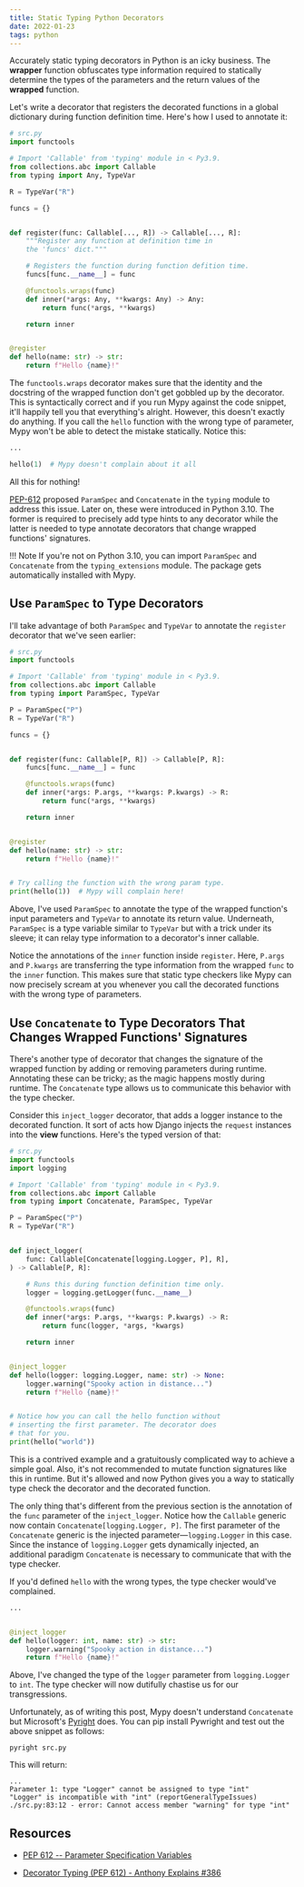 ```yaml
---
title: Static Typing Python Decorators
date: 2022-01-23
tags: python
---
```


Accurately static typing decorators in Python is an icky business. The **wrapper** function obfuscates type information required to statically determine the types of the parameters and the return values of the **wrapped** function.

Let's write a decorator that registers the decorated functions in a global dictionary during function definition time. Here's how I used to annotate it:


```python
# src.py
import functools

# Import 'Callable' from 'typing' module in < Py3.9.
from collections.abc import Callable
from typing import Any, TypeVar

R = TypeVar("R")

funcs = {}


def register(func: Callable[..., R]) -> Callable[..., R]:
    """Register any function at definition time in
    the 'funcs' dict."""

    # Registers the function during function defition time.
    funcs[func.__name__] = func

    @functools.wraps(func)
    def inner(*args: Any, **kwargs: Any) -> Any:
        return func(*args, **kwargs)

    return inner


@register
def hello(name: str) -> str:
    return f"Hello {name}!"
```

The `functools.wraps` decorator makes sure that the identity and the docstring of the wrapped function don't get gobbled up by the decorator. This is syntactically correct and if you run Mypy against the code snippet, it'll happily tell you that everything's alright. However, this doesn't exactly do anything. If you call the `hello` function with the wrong type of parameter, Mypy won't be able to detect the mistake statically. Notice this:

```python
...

hello(1)  # Mypy doesn't complain about it all
```

All this for nothing!

[PEP-612](https://www.python.org/dev/peps/pep-0612/) proposed `ParamSpec` and `Concatenate` in the `typing` module to address this issue. Later on, these were introduced in Python 3.10. The former is required to precisely add type hints to any decorator while the latter is needed to type annotate decorators that change wrapped functions' signatures.

!!! Note
    If you're not on Python 3.10, you can import `ParamSpec` and `Concatenate` from the `typing_extensions` module. The package gets automatically installed with Mypy.


## Use `ParamSpec` to Type Decorators

I'll take advantage of both `ParamSpec` and `TypeVar` to annotate the `register` decorator that we've seen earlier:

```python
# src.py
import functools

# Import 'Callable' from 'typing' module in < Py3.9.
from collections.abc import Callable
from typing import ParamSpec, TypeVar

P = ParamSpec("P")
R = TypeVar("R")

funcs = {}


def register(func: Callable[P, R]) -> Callable[P, R]:
    funcs[func.__name__] = func

    @functools.wraps(func)
    def inner(*args: P.args, **kwargs: P.kwargs) -> R:
        return func(*args, **kwargs)

    return inner


@register
def hello(name: str) -> str:
    return f"Hello {name}!"


# Try calling the function with the wrong param type.
print(hello(1))  # Mypy will complain here!
```

Above, I've used `ParamSpec` to annotate the type of the wrapped function's input parameters and `TypeVar` to annotate its return value. Underneath, `ParamSpec` is a type variable similar to `TypeVar` but with a trick under its sleeve; it can relay type information to a decorator's inner callable.

Notice the annotations of the `inner` function inside `register`. Here, `P.args` and `P.kwargs` are transferring the type information from the wrapped `func` to the `inner` function. This makes sure that static type checkers like Mypy can now precisely scream at you whenever you call the decorated functions with the wrong type of parameters.


## Use `Concatenate` to Type Decorators That Changes Wrapped Functions' Signatures

There's another type of decorator that changes the signature of the wrapped function by adding or removing parameters during runtime. Annotating these can be tricky; as the magic happens mostly during runtime. The `Concatenate` type allows us to communicate this behavior with the type checker.

Consider this `inject_logger` decorator, that adds a logger instance to the decorated function. It sort of acts how Django injects the `request` instances into the **view** functions. Here's the typed version of that:


```python
# src.py
import functools
import logging

# Import 'Callable' from 'typing' module in < Py3.9.
from collections.abc import Callable
from typing import Concatenate, ParamSpec, TypeVar

P = ParamSpec("P")
R = TypeVar("R")


def inject_logger(
    func: Callable[Concatenate[logging.Logger, P], R],
) -> Callable[P, R]:

    # Runs this during function definition time only.
    logger = logging.getLogger(func.__name__)

    @functools.wraps(func)
    def inner(*args: P.args, **kwargs: P.kwargs) -> R:
        return func(logger, *args, *kwargs)

    return inner


@inject_logger
def hello(logger: logging.Logger, name: str) -> None:
    logger.warning("Spooky action in distance...")
    return f"Hello {name}!"


# Notice how you can call the hello function without
# inserting the first parameter. The decorator does
# that for you.
print(hello("world"))
```

This is a contrived example and a gratuitously complicated way to achieve a simple goal. Also, it's not recommended to mutate function signatures like this in runtime. But it's allowed and now Python gives you a way to statically type check the decorator and the decorated function.

The only thing that's different from the previous section is the annotation of the `func` parameter of the `inject_logger`. Notice how the `Callable` generic now contain `Concatenate[logging.Logger, P]`. The first parameter of the `Concatenate` generic is the injected parameter—`logging.Logger` in this case. Since the instance of `logging.Logger` gets dynamically injected, an additional paradigm `Concatenate` is necessary to communicate that with the type checker.

If you'd defined `hello` with the wrong types, the type checker would've complained.

```python
...


@inject_logger
def hello(logger: int, name: str) -> str:
    logger.warning("Spooky action in distance...")
    return f"Hello {name}!"
```

Above, I've changed the type of the `logger` parameter from `logging.Logger` to `int`. The type checker will now dutifully chastise us for our transgressions.

Unfortunately, as of writing this post, Mypy doesn't understand `Concatenate` but Microsoft's [Pyright](https://github.com/microsoft/pyright) does. You can pip install Pywright and test out the above snippet as follows:

```
pyright src.py
```

This will return:

```
...
Parameter 1: type "Logger" cannot be assigned to type "int"
"Logger" is incompatible with "int" (reportGeneralTypeIssues)
./src.py:83:12 - error: Cannot access member "warning" for type "int"
```


## Resources

* [PEP 612 -- Parameter Specification Variables](https://www.python.org/dev/peps/pep-0612/)

* [Decorator Typing (PEP 612) - Anthony Explains #386](https://www.youtube.com/watch?v=fwZoxWyMGM8)
